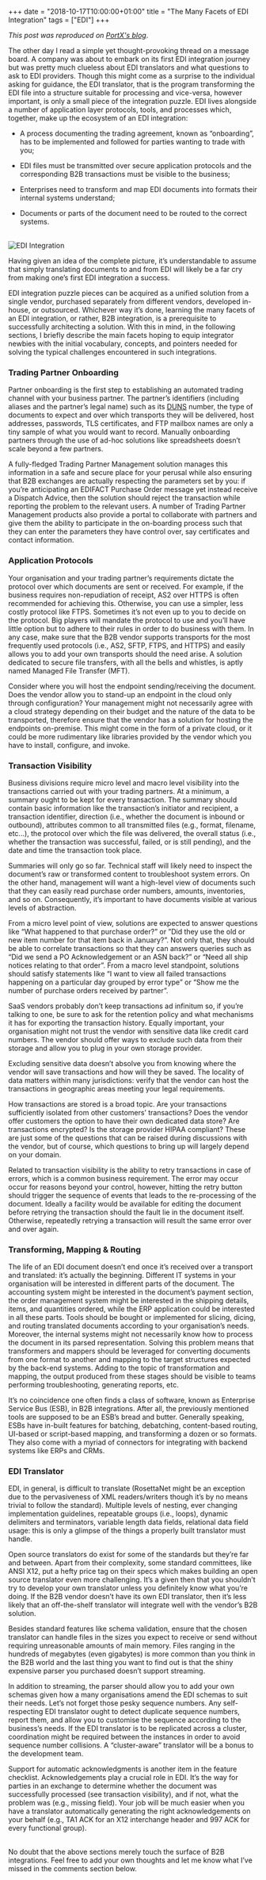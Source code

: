 +++
date = "2018-10-17T10:00:00+01:00"
title = "The Many Facets of EDI Integration"
tags = ["EDI"]
+++

*This post was reproduced on [PortX's blog](https://portx.io/the-many-facets-of-edi-integration/)*.

The other day I read a simple yet thought-provoking thread on a message board. A company was about to embark on its first EDI integration journey but was pretty much clueless about EDI translators and what questions to ask to EDI providers. Though this might come as a surprise to the individual asking for guidance, the EDI translator, that is the program transforming the EDI file into a structure suitable for processing and vice-versa, however important, is only a small piece of the integration puzzle. EDI lives alongside a number of application layer protocols, tools, and processes which, together, make up the ecosystem of an EDI integration:

* A process documenting the trading agreement, known as “onboarding”, has to be implemented and followed for parties wanting to trade with you;

* EDI files must be transmitted over secure application protocols and the corresponding B2B transactions must be visible to the business;

* Enterprises need to transform and map EDI documents into formats their internal systems understand;

* Documents or parts of the document need to be routed to the correct systems.
<br/><br/>
<img src="/images/the-many-facets-of-edi-integration.jpg" alt="EDI Integration"/>

Having given an idea of the complete picture, it’s understandable to assume that simply translating documents to and from EDI will likely be a far cry from making one’s first EDI integration a success.

EDI integration puzzle pieces can be acquired as a unified solution from a single vendor, purchased separately from different vendors, developed in-house, or outsourced. Whichever way it’s done, learning the many facets of an EDI integration, or rather, B2B integration, is a prerequisite to successfully architecting a solution. With this in mind, in the following sections, I briefly describe the main facets hoping to equip integrator newbies with the initial vocabulary, concepts, and pointers needed for solving the typical challenges encountered in such integrations.

### Trading Partner Onboarding

Partner onboarding is the first step to establishing an automated trading channel with your business partner. The partner’s identifiers (including aliases and the partner’s legal name) such as its [DUNS](https://www.dnb.com/duns-number.html) number, the type of documents to expect and over which transports they will be delivered, host addresses, passwords, TLS certificates, and FTP mailbox names are only a tiny sample of what you would want to record. Manually onboarding partners through the use of ad-hoc solutions like spreadsheets doesn’t scale beyond a few partners.

A fully-fledged Trading Partner Management solution manages this information in a safe and secure place for your perusal while also ensuring that B2B exchanges are actually respecting the parameters set by you: if you’re anticipating an EDIFACT Purchase Order message yet instead receive a Dispatch Advice, then the solution should reject the transaction while reporting the problem to the relevant users. A number of Trading Partner Management products also provide a portal to collaborate with partners and give them the ability to participate in the on-boarding process such that they can enter the parameters they have control over, say certificates and contact information.
<br/>
### Application Protocols

Your organisation and your trading partner’s requirements dictate the protocol over which documents are sent or received. For example, if the business requires non-repudiation of receipt, AS2 over HTTPS is often recommended for achieving this. Otherwise, you can use a simpler, less costly protocol like FTPS. Sometimes it’s not even up to you to decide on the protocol. Big players will mandate the protocol to use and you’ll have little option but to adhere to their rules in order to do business with them. In any case, make sure that the B2B vendor supports transports for the most frequently used protocols (i.e., AS2, SFTP, FTPS, and HTTPS) and easily allows you to add your own transports should the need arise. A solution dedicated to secure file transfers, with all the bells and whistles, is aptly named Managed File Transfer (MFT).

Consider where you will host the endpoint sending/receiving the document. Does the vendor allow you to stand-up an endpoint in the cloud only through configuration? Your management might not necessarily agree with a cloud strategy depending on their budget and the nature of the data to be transported, therefore ensure that the vendor has a solution for hosting the endpoints on-premise. This might come in the form of a private cloud, or it could be more rudimentary like libraries provided by the vendor which you have to install, configure, and invoke.
<br/>
### Transaction Visibility

Business divisions require micro level and macro level visibility into the transactions carried out with your trading partners. At a minimum, a summary ought to be kept for every transaction. The summary should contain basic information like the transaction’s initiator and recipient, a transaction identifier, direction (i.e., whether the document is inbound or outbound), attributes common to all transmitted files (e.g., format,  filename, etc...), the protocol over which the file was delivered, the overall status (i.e., whether the transaction was successful, failed, or is still pending), and the date and time the transaction took place.

Summaries will only go so far. Technical staff will likely need to inspect the document’s raw or transformed content to troubleshoot system errors. On the other hand, management will want a high-level view of documents such that they can easily read purchase order numbers, amounts, inventories, and so on. Consequently, it’s important to have documents visible at various levels of abstraction.

From a micro level point of view, solutions are expected to answer questions like “What happened to that purchase order?” or ”Did they use the old or new item number for that item back in January?”. Not only that, they should be able to correlate transactions so that they can answers queries such as “Did we send a PO Acknowledgement or an ASN back?” or “Need all ship notices relating to that order”. From a macro level standpoint, solutions should satisfy statements like “I want to view all failed transactions happening on a particular day grouped by error type” or “Show me the number of purchase orders received by partner”.

SaaS vendors probably don’t keep transactions ad infinitum so, if you’re talking to one, be sure to ask for the retention policy and what mechanisms it has for exporting the transaction history. Equally important, your organisation might not trust the vendor with sensitive data like credit card numbers. The vendor should offer ways to exclude such data from their storage and allow you to plug in your own storage provider.

Excluding sensitive data doesn’t absolve you from knowing where the vendor will save transactions and how will they be saved. The locality of data matters within many jurisdictions: verify that the vendor can host the transactions in geographic areas meeting your legal requirements.

How transactions are stored is a broad topic. Are your transactions sufficiently isolated from other customers’ transactions? Does the vendor offer customers the option to have their own dedicated data store? Are transactions encrypted? Is the storage provider HIPAA compliant? These are just some of the questions that can be raised during discussions with the vendor, but of course, which questions to bring up will largely depend on your domain.

Related to transaction visibility is the ability to retry transactions in case of errors, which is a common business requirement. The error may occur occur for reasons beyond your control, however, hitting the retry button should trigger the sequence of events that leads to the re-processing of the document. Ideally a facility would be available for editing the document before retrying the transaction should the fault lie in the document itself. Otherwise, repeatedly retrying a transaction will result the same error over and over again.
<br/>
### Transforming, Mapping & Routing

The life of an EDI document doesn’t end once it’s received over a transport and translated: it’s actually the beginning. Different IT systems in your organisation will be interested in different parts of the document. The accounting system might be interested in the document’s payment section, the order management system might be interested in the shipping details, items, and quantities ordered, while the ERP application could be interested in all these parts. Tools should be bought or implemented for slicing, dicing, and routing translated documents according to your organisation’s needs. Moreover, the internal systems might not necessarily know how to process the document in its parsed representation. Solving this problem means that transformers and mappers should be leveraged for converting documents from one format to another and mapping to the target structures expected by the back-end systems. Adding to the topic of transformation and mapping, the output produced from these stages should be visible to teams performing troubleshooting, generating reports, etc.

It’s no coincidence one often finds a class of software, known as Enterprise Service Bus (ESB), in B2B integrations. After all, the previously mentioned tools are supposed to be an ESB’s bread and butter. Generally speaking, ESBs have in-built features for batching, debatching, content-based routing, UI-based or script-based mapping, and transforming a dozen or so formats. They also come with a myriad of connectors for integrating with backend systems like ERPs and CRMs.
<br/>
### EDI Translator

EDI, in general, is difficult to translate (RosettaNet might be an exception due to the pervasiveness of XML readers/writers though it’s by no means trivial to follow the standard). Multiple levels of nesting, ever changing implementation guidelines, repeatable groups (i.e., loops), dynamic delimiters and terminators, variable length data fields, relational data field usage: this is only a glimpse of the things a properly built translator must handle.

Open source translators do exist for some of the standards but they’re far and between. Apart from their complexity, some standard committees, like ANSI X12, put a hefty price tag on their specs which makes building an open source translator even more challenging. It’s a given then that you shouldn’t try to develop your own translator unless you definitely know what you’re doing. If the B2B vendor doesn’t have its own EDI translator, then it’s less likely that an off-the-shelf translator will integrate well with the vendor’s B2B solution.

Besides standard features like schema validation, ensure that the chosen translator can handle files in the sizes you expect to receive or send without requiring unreasonable amounts of main memory. Files ranging in the hundreds of megabytes (even gigabytes) is more common than you think in the B2B world and the last thing you want to find out is that the shiny expensive parser you purchased doesn’t support streaming.

In addition to streaming, the parser should allow you to add your own schemas given how a many organisations amend the EDI schemas to suit their needs. Let’s not forget those pesky sequence numbers. Any self-respecting EDI translator ought to detect duplicate sequence numbers, report them, and allow you to customise the sequence according to the business’s needs. If the EDI translator is to be replicated across a cluster, coordination might be required between the instances in order to avoid sequence number collisions. A “cluster-aware” translator will be a bonus to the development team.

Support for automatic acknowledgments is another item in the feature checklist. Acknowledgements play a crucial role in EDI. It’s the way for parties in an exchange to determine whether the document was successfully processed (see transaction visibility), and if not, what the problem was (e.g., missing field). Your job will be much easier when you have a translator automatically generating the right acknowledgements on your behalf (e.g., TA1 ACK for an X12 interchange header and 997 ACK for every functional group).<br/><br/>


No doubt that the above sections merely touch the surface of B2B integrations. Feel free to add your own thoughts and let me know what I’ve missed in the comments section below.
